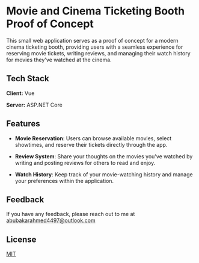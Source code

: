 # Movie and Cinema Ticketing Booth Proof of Concept

This small web application serves as a proof of concept for a modern cinema ticketing booth, providing users with a seamless experience for reserving movie tickets, writing reviews, and managing their watch history for movies they've watched at the cinema.



## Tech Stack

**Client:** Vue

**Server:** ASP.NET Core


## Features

- **Movie Reservation**: Users can browse available movies, select showtimes, and reserve their tickets directly through the app.

- **Review System**: Share your thoughts on the movies you've watched by writing and posting reviews for others to read and enjoy.

- **Watch History**: Keep track of your movie-watching history and manage your preferences within the application.

## Feedback

If you have any feedback, please reach out to me at abubakarahmed4497@outlook.com


## License

[MIT](https://choosealicense.com/licenses/mit/)

